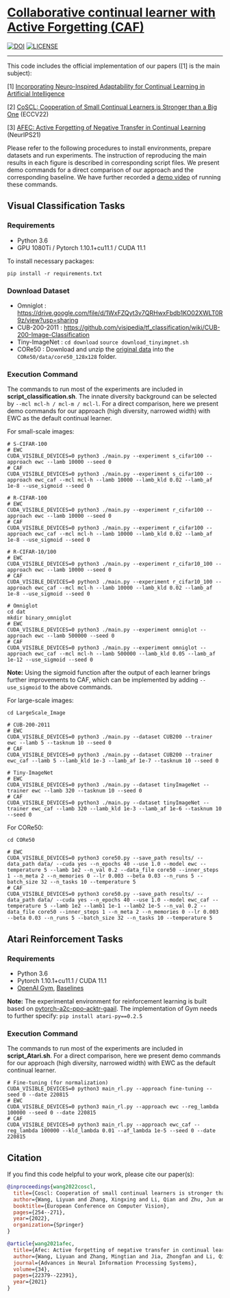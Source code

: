 # [Collaborative continual learner with Active Forgetting (CAF)]() 

[![DOI](https://zenodo.org/badge/684337404.svg)](https://zenodo.org/badge/latestdoi/684337404)
[![LICENSE](https://img.shields.io/badge/license-MIT-green?style=flat-square)](https://github.com/lywang3081/CAF/blob/master/LICENSE)

------
This code includes the official implementation of our papers ([1] is the main subject):

[1] [Incorporating Neuro-Inspired Adaptability for Continual Learning in Artificial Intelligence]()

[2] [CoSCL: Cooperation of Small Continual Learners is Stronger than a Big One](https://arxiv.org/abs/2207.06543) (ECCV22)

[3] [AFEC: Active Forgetting of Negative Transfer in Continual Learning](https://papers.nips.cc/paper/2021/hash/bc6dc48b743dc5d013b1abaebd2faed2-Abstract.html) (NeurIPS21)

Please refer to the following procedures to install environments, prepare datasets and run experiments.
The instruction of reproducing the main results in each figure is described in corresponding script files.
We present demo commands for a direct comparison of our approach and the corresponding baseline. We have further recorded a [demo video](https://www.youtube.com/watch?v=iNJ88zkK-mM) of running these commands.


## **Visual Classification Tasks**

### Requirements

- Python 3.6
- GPU 1080Ti / Pytorch 1.10.1+cu11.1 / CUDA 11.1

To install necessary packages:
```
pip install -r requirements.txt
```

### Download Dataset
- Omniglot : https://drive.google.com/file/d/1WxFZQyt3v7QRHwxFbdb1KO02XWLT0R9z/view?usp=sharing
- CUB-200-2011 : https://github.com/visipedia/tf_classification/wiki/CUB-200-Image-Classification
- Tiny-ImageNet : ```cd download``` ```source download_tinyimgnet.sh```
- CORe50 : Download and unzip the [original data](https://vlomonaco.github.io/core50/) into the ``CORe50/data/core50_128x128`` folder. 

### Execution Command
The commands to run most of the experiments are included in **script_classification.sh**.
The innate diversity background can be selected by ```--mcl mcl-h / mcl-m / mcl-l```.
For a direct comparison, here we present demo commands for our approach (high diversity, narrowed width) with EWC as the default continual learner. 

For small-scale images:

```
# S-CIFAR-100
# EWC
CUDA_VISIBLE_DEVICES=0 python3 ./main.py --experiment s_cifar100 --approach ewc --lamb 10000 --seed 0
# CAF
CUDA_VISIBLE_DEVICES=0 python3 ./main.py --experiment s_cifar100 --approach ewc_caf --mcl mcl-h --lamb 10000 --lamb_kld 0.02 --lamb_af 1e-8 --use_sigmoid --seed 0

# R-CIFAR-100
# EWC
CUDA_VISIBLE_DEVICES=0 python3 ./main.py --experiment r_cifar100 --approach ewc --lamb 10000 --seed 0
# CAF
CUDA_VISIBLE_DEVICES=0 python3 ./main.py --experiment r_cifar100 --approach ewc_caf --mcl mcl-h --lamb 10000 --lamb_kld 0.02 --lamb_af 1e-8 --use_sigmoid --seed 0

# R-CIFAR-10/100
# EWC
CUDA_VISIBLE_DEVICES=0 python3 ./main.py --experiment r_cifar10_100 --approach ewc --lamb 10000 --seed 0
# CAF
CUDA_VISIBLE_DEVICES=0 python3 ./main.py --experiment r_cifar10_100 --approach ewc_caf --mcl mcl-h --lamb 10000 --lamb_kld 0.02 --lamb_af 1e-8 --use_sigmoid --seed 0

# Omniglot
cd dat
mkdir binary_omniglot
# EWC
CUDA_VISIBLE_DEVICES=0 python3 ./main.py --experiment omniglot --approach ewc --lamb 500000 --seed 0
# CAF
CUDA_VISIBLE_DEVICES=0 python3 ./main.py --experiment omniglot --approach ewc_caf --mcl mcl-h --lamb 500000 --lamb_kld 0.05 --lamb_af 1e-12 --use_sigmoid --seed 0
```

**Note:** Using the sigmoid function after the output of each learner brings further improvements to CAF, which can be implemented by adding ```--use_sigmoid``` to the above commands.


For large-scale images:

```
cd LargeScale_Image

# CUB-200-2011
# EWC
CUDA_VISIBLE_DEVICES=0 python3 ./main.py --dataset CUB200 --trainer ewc --lamb 5 --tasknum 10 --seed 0
# CAF
CUDA_VISIBLE_DEVICES=0 python3 ./main.py --dataset CUB200 --trainer ewc_caf --lamb 5 --lamb_kld 1e-3 --lamb_af 1e-7 --tasknum 10 --seed 0

# Tiny-ImageNet
# EWC
CUDA_VISIBLE_DEVICES=0 python3 ./main.py --dataset tinyImageNet --trainer ewc --lamb 320 --tasknum 10 --seed 0
# CAF
CUDA_VISIBLE_DEVICES=0 python3 ./main.py --dataset tinyImageNet --trainer ewc_caf --lamb 320 --lamb_kld 1e-3 --lamb_af 1e-6 --tasknum 10 --seed 0
```

For CORe50:

```
cd CORe50

# EWC
CUDA_VISIBLE_DEVICES=0 python3 core50.py --save_path results/ --data_path data/ --cuda yes --n_epochs 40 --use 1.0 --model ewc --temperature 5 --lamb 1e2 --n_val 0.2 --data_file core50 --inner_steps 1 --n_meta 2 --n_memories 0 --lr 0.003 --beta 0.03 --n_runs 5 --batch_size 32 --n_tasks 10 --temperature 5
# CAF
CUDA_VISIBLE_DEVICES=0 python3 core50.py --save_path results/ --data_path data/ --cuda yes --n_epochs 40 --use 1.0 --model ewc_caf --temperature 5 --lamb 1e2 --lamb1 1e-1 --lamb2 1e-5 --n_val 0.2 --data_file core50 --inner_steps 1 --n_meta 2 --n_memories 0 --lr 0.003 --beta 0.03 --n_runs 5 --batch_size 32 --n_tasks 10 --temperature 5
```


## **Atari Reinforcement Tasks**

### Requirements

- Python 3.6
- Pytorch 1.10.1+cu11.1 / CUDA 11.1
- ​[OpenAI Gym](https://github.com/openai/gym#installation), [Baselines](https://github.com/openai/baselines)

**Note:** The experimental environment for reinforcement learning is built based on [pytorch-a2c-ppo-acktr-gaail](https://github.com/ikostrikov/pytorch-a2c-ppo-acktr-gail). 
The implementation of Gym needs to further specify: ```pip install atari-py==0.2.5```

### Execution Command
The commands to run most of the experiments are included in **script_Atari.sh**.
For a direct comparison, here we present demo commands for our approach (high diversity, narrowed width) with EWC as the default continual learner. 


```
# Fine-tuning (for normalization)
CUDA_VISIBLE_DEVICES=0 python3 main_rl.py --approach fine-tuning --seed 0 --date 220815  
# EWC
CUDA_VISIBLE_DEVICES=0 python3 main_rl.py --approach ewc --reg_lambda 100000 --seed 0 --date 220815 
# CAF
CUDA_VISIBLE_DEVICES=0 python3 main_rl.py --approach ewc_caf --reg_lambda 100000 --kld_lambda 0.01 --af_lambda 1e-5 --seed 0 --date 220815 
```


## **Citation**

If you find this code helpful to your work, please cite our paper(s):

```bibtex
@inproceedings{wang2022coscl,
  title={Coscl: Cooperation of small continual learners is stronger than a big one},
  author={Wang, Liyuan and Zhang, Xingxing and Li, Qian and Zhu, Jun and Zhong, Yi},
  booktitle={European Conference on Computer Vision},
  pages={254--271},
  year={2022},
  organization={Springer}
}

@article{wang2021afec,
  title={Afec: Active forgetting of negative transfer in continual learning},
  author={Wang, Liyuan and Zhang, Mingtian and Jia, Zhongfan and Li, Qian and Bao, Chenglong and Ma, Kaisheng and Zhu, Jun and Zhong, Yi},
  journal={Advances in Neural Information Processing Systems},
  volume={34},
  pages={22379--22391},
  year={2021}
}
```
